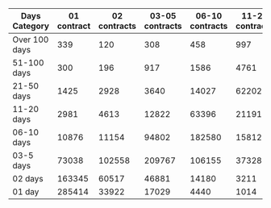 | Days Category | 01 contract | 02 contracts | 03-05 contracts | 06-10 contracts | 11-20 contracts | 21-50 contracts | 51-100 contracts | Over 100 contracts | Sum   |
|---------------|-------------|--------------|-----------------|-----------------|-----------------|-----------------|------------------|--------------------|-------|
| Over 100 days | 339 | 120 | 308 | 458 | 997 | 3637 | 7219 | 6495 | 19573 |
| 51-100 days | 300 | 196 | 917 | 1586 | 4761 | 15166 | 20098 | 5021 | 48045 |
| 21-50 days | 1425 | 2928 | 3640 | 14027 | 62202 | 152102 | 39032 | 2206 | 277562 |
| 11-20 days | 2981 | 4613 | 12822 | 63396 | 211912 | 189484 | 10092 | 155 | 495455 |
| 06-10 days | 10876 | 11154 | 94802 | 182580 | 158123 | 47540 | 1335 | 12 | 506422 |
| 03-5 days | 73038 | 102558 | 209767 | 106155 | 37328 | 6247 | 149 | 0 | 535242 |
| 02 days | 163345 | 60517 | 46881 | 14180 | 3211 | 487 | 14 | 0 | 288635 |
| 01 day | 285414 | 33922 | 17029 | 4440 | 1014 | 231 | 9 | 13 | 342072 |
